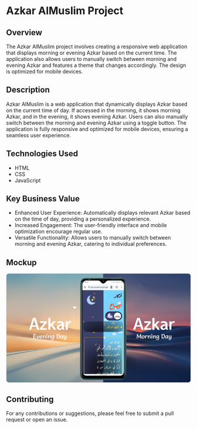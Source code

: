 # Azkar AlMuslim Project

## Overview

The Azkar AlMuslim project involves creating a responsive web application that displays morning or evening Azkar based on the current time. The application also allows users to manually switch between morning and evening Azkar and features a theme that changes accordingly. The design is optimized for mobile devices.

## Description

Azkar AlMuslim is a web application that dynamically displays Azkar based on the current time of day. If accessed in the morning, it shows morning Azkar, and in the evening, it shows evening Azkar. Users can also manually switch between the morning and evening Azkar using a toggle button. The application is fully responsive and optimized for mobile devices, ensuring a seamless user experience.

## Technologies Used

- HTML
- CSS
- JavaScript

## Key Business Value

- Enhanced User Experience: Automatically displays relevant Azkar based on the time of day, providing a personalized experience.
- Increased Engagement: The user-friendly interface and mobile optimization encourage regular use.
- Versatile Functionality: Allows users to manually switch between morning and evening Azkar, catering to individual preferences.

## Mockup

<img src="./assets/azkar mockup.png" />

## Contributing

For any contributions or suggestions, please feel free to submit a pull request or open an issue.
